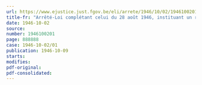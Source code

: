 ```yaml
---
url: https://www.ejustice.just.fgov.be/eli/arrete/1946/10/02/1946100201/justel
title-fr: "Arrêté-Loi complétant celui du 28 août 1946, instituant un régime provisoire en ce qui concerne l'échéance des baux à ferme"
date: 1946-10-02
source:
number: 1946100201
page: 888888
case: 1946-10-02/01
publication: 1946-10-09
starts:
modifies:
pdf-original:
pdf-consolidated:
---
```


